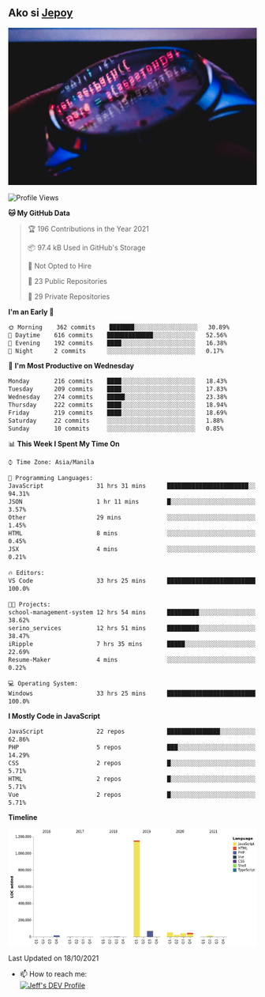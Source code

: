 ## Ako si [Jepoy](https://github.com/je-poy)
![je-poy-cover-img](imgs/cover.jpeg)

<!--START_SECTION:waka-->
![Profile Views](http://img.shields.io/badge/Profile%20Views-0-blue)

**🐱 My GitHub Data** 

> 🏆 196 Contributions in the Year 2021
 > 
> 📦 97.4 kB Used in GitHub's Storage 
 > 
> 🚫 Not Opted to Hire
 > 
> 📜 23 Public Repositories 
 > 
> 🔑 29 Private Repositories  
 > 
**I'm an Early 🐤** 

```text
🌞 Morning    362 commits    ███████░░░░░░░░░░░░░░░░░░   30.89% 
🌆 Daytime    616 commits    █████████████░░░░░░░░░░░░   52.56% 
🌃 Evening    192 commits    ████░░░░░░░░░░░░░░░░░░░░░   16.38% 
🌙 Night      2 commits      ░░░░░░░░░░░░░░░░░░░░░░░░░   0.17%

```
📅 **I'm Most Productive on Wednesday** 

```text
Monday       216 commits    ████░░░░░░░░░░░░░░░░░░░░░   18.43% 
Tuesday      209 commits    ████░░░░░░░░░░░░░░░░░░░░░   17.83% 
Wednesday    274 commits    █████░░░░░░░░░░░░░░░░░░░░   23.38% 
Thursday     222 commits    ████░░░░░░░░░░░░░░░░░░░░░   18.94% 
Friday       219 commits    ████░░░░░░░░░░░░░░░░░░░░░   18.69% 
Saturday     22 commits     ░░░░░░░░░░░░░░░░░░░░░░░░░   1.88% 
Sunday       10 commits     ░░░░░░░░░░░░░░░░░░░░░░░░░   0.85%

```


📊 **This Week I Spent My Time On** 

```text
⌚︎ Time Zone: Asia/Manila

💬 Programming Languages: 
JavaScript               31 hrs 31 mins      ███████████████████████░░   94.31% 
JSON                     1 hr 11 mins        █░░░░░░░░░░░░░░░░░░░░░░░░   3.57% 
Other                    29 mins             ░░░░░░░░░░░░░░░░░░░░░░░░░   1.45% 
HTML                     8 mins              ░░░░░░░░░░░░░░░░░░░░░░░░░   0.45% 
JSX                      4 mins              ░░░░░░░░░░░░░░░░░░░░░░░░░   0.21%

🔥 Editors: 
VS Code                  33 hrs 25 mins      █████████████████████████   100.0%

🐱‍💻 Projects: 
school-management-system 12 hrs 54 mins      █████████░░░░░░░░░░░░░░░░   38.62% 
serino_services          12 hrs 51 mins      █████████░░░░░░░░░░░░░░░░   38.47% 
iRipple                  7 hrs 35 mins       █████░░░░░░░░░░░░░░░░░░░░   22.69% 
Resume-Maker             4 mins              ░░░░░░░░░░░░░░░░░░░░░░░░░   0.22%

💻 Operating System: 
Windows                  33 hrs 25 mins      █████████████████████████   100.0%

```

**I Mostly Code in JavaScript** 

```text
JavaScript               22 repos            ███████████████░░░░░░░░░░   62.86% 
PHP                      5 repos             ███░░░░░░░░░░░░░░░░░░░░░░   14.29% 
CSS                      2 repos             █░░░░░░░░░░░░░░░░░░░░░░░░   5.71% 
HTML                     2 repos             █░░░░░░░░░░░░░░░░░░░░░░░░   5.71% 
Vue                      2 repos             █░░░░░░░░░░░░░░░░░░░░░░░░   5.71%

```


**Timeline**

![Chart not found](https://raw.githubusercontent.com/je-poy/je-poy/main/charts/bar_graph.png) 


 Last Updated on 18/10/2021
<!--END_SECTION:waka-->

- 📫 How to reach me: <br />
[<img src="https://d2fltix0v2e0sb.cloudfront.net/dev-badge.svg" width="50" alt="Jeff's DEV Profile" />](https://dev.to/jepoy)
<!--
**je-poy/je-poy** is a ✨ _special_ ✨ repository because its `README.md` (this file) appears on your GitHub profile.

Here are some ideas to get you started:

- 🔭 I’m currently working on ...
- 🌱 I’m currently learning ...
- 👯 I’m looking to collaborate on ...
- 🤔 I’m looking for help with ...
- 💬 Ask me about ...

- 😄 Pronouns: ...
- ⚡ Fun fact: ...
-->
